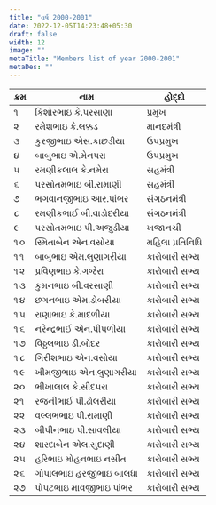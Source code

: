 ```yaml
---
title: "વર્ષ 2000-2001"
date: 2022-12-05T14:23:48+05:30
draft: false
width: 12
image: ""
metaTitle: "Members list of year 2000-2001"
metaDes: ""
---
```


| ક્રમ | નામ | હોદ્દો |
| --- | --- | --- |
| ૧ | કિશોરભાઇ કે.પરસાણા | પ્રમુખ |
| ૨ | રમેશભાઇ કે.લક્કડ | માનદમંત્રી |
| ૩ | કુરજીભાઇ એસ.કાછડીયા | ઉપપ્રમુખ |
| ૪ | બાબુભાઇ એ.મેનપરા | ઉપપ્રમુખ |
| ૫ | રમણીકલાલ કે.નમેરા | સહમંત્રી |
| ૬ | પરસોતમભાઇ બી.રામાણી | સહમંત્રી |
| ૭ | ભગવાનજીભાઇ આર.પાંભર | સંગઠનમંત્રી |
| ૮ | રમણીકભાઈ બી.વાડોદરીયા | સંગઠનમંત્રી |
| ૯ | પરસોતમભાઇ પી.અજુડીયા | ખજાનચી |
| ૧૦ | સ્મિતાબેન એન.વસોયા | મહિલા પ્રતિનિધિ |
| ૧૧ | બાબુભાઇ એમ.લુણાગરીયા | કારોબારી સભ્ય |
| ૧૨ | પ્રવિણભાઇ કે.ગજેરા | કારોબારી સભ્ય |
| ૧૩ | કુમનભાઇ બી.વરસાણી | કારોબારી સભ્ય |
| ૧૪ | છગનભાઇ એમ.ડોબરીયા | કારોબારી સભ્ય |
| ૧૫ | રાણાભાઇ કે.માદળીયા | કારોબારી સભ્ય |
| ૧૬ | નરેન્દ્રભાઈ એન.પીપળીયા | કારોબારી સભ્ય |
| ૧૭ | વિઠ્ઠલભાઇ ડી.બોદર | કારોબારી સભ્ય |
| ૧૮ | ગિરીશભાઇ એન.વસોયા | કારોબારી સભ્ય |
| ૧૯ | ખીમજીભાઇ એન.લુણાગરીયા | કારોબારી સભ્ય |
| ૨૦ | ભીખાલાલ કે.સીદપરા | કારોબારી સભ્ય |
| ૨૧ | રજનીભાઈ પી.ઢોલરીયા | કારોબારી સભ્ય |
| ૨૨ | વલ્લભભાઇ પી.રામાણી | કારોબારી સભ્ય |
| ૨૩ | બીપીનભાઇ પી.સાવલીયા | કારોબારી સભ્ય |
| ૨૪ | શારદાબેન એલ.સુદાણી | કારોબારી સભ્ય |
| ૨૫ | હરિભાઇ મોહનભાઇ નસીત | કારોબારી સભ્ય |
| ૨૬ | ગોપાલભાઇ હરજીભાઇ બાલધા | કારોબારી સભ્ય |
| ૨૭ | પોપટભાઇ માવજીભાઇ પાંભર | કારોબારી સભ્ય |
